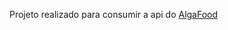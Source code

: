 Projeto realizado para consumir a api do <a href="https://github.com/lluanps/Algaworks-especialista-Spring-rest">AlgaFood</a>
